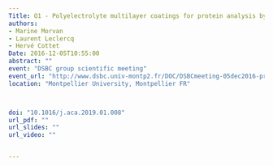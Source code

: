 ```yaml
---
Title: O1 - Polyelectrolyte multilayer coatings for protein analysis by capillary electrophoresis
authors:
- Marine Morvan
- Laurent Leclercq
- Hervé Cottet
Date: 2016-12-05T10:55:00
abstract: ""
event: "DSBC group scientific meeting"
event_url: "http://www.dsbc.univ-montp2.fr/DOC/DSBCmeeting-05dec2016-program.pdf"
location: "Montpellier University, Montpellier FR"



doi: "10.1016/j.aca.2019.01.008"
url_pdf: ""
url_slides: ""
url_video: ""


---
```

